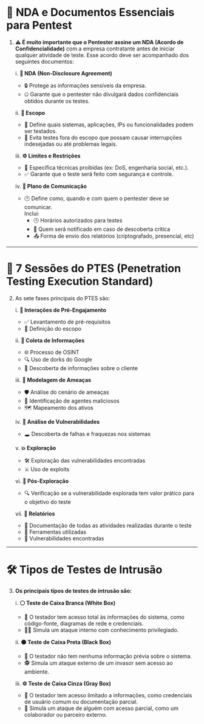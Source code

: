 # 📄 NDA e Documentos Essenciais para Pentest

1. **⚠️ É muito importante que o Pentester assine um NDA (Acordo de Confidencialidade)** com a empresa contratante antes de iniciar qualquer atividade de teste. Esse acordo deve ser acompanhado dos seguintes documentos:

   i. **📝 NDA (Non-Disclosure Agreement)**  
   - 🔒 Protege as informações sensíveis da empresa.  
   - 🤐 Garante que o pentester não divulgará dados confidenciais obtidos durante os testes.

   ii. **🎯 Escopo**  
   - 🧭 Define quais sistemas, aplicações, IPs ou funcionalidades podem ser testados.  
   - 🚫 Evita testes fora do escopo que possam causar interrupções indesejadas ou até problemas legais.

   iii. **⚙️ Limites e Restrições**  
   - 🚷 Especifica técnicas proibidas (ex: DoS, engenharia social, etc.).  
   - ✅ Garante que o teste será feito com segurança e controle.

   iv. **📡 Plano de Comunicação**  
   - 🕑 Define como, quando e com quem o pentester deve se comunicar.  
     Inclui:
     - 🕒 Horários autorizados para testes  
     - 📣 Quem será notificado em caso de descoberta crítica  
     - 📤 Forma de envio dos relatórios (criptografado, presencial, etc)

---

# 🧪 7 Sessões do PTES (Penetration Testing Execution Standard)

2. As sete fases principais do PTES são:

   i. **🤝 Interações de Pré-Engajamento**  
   - ✅ Levantamento de pré-requisitos  
   - 📝 Definição do escopo

   ii. **🔎 Coleta de Informações**  
   - 🌐 Processo de OSINT  
   - 🔍 Uso de dorks do Google  
   - 🧾 Descoberta de informações sobre o cliente

   iii. **🧠 Modelagem de Ameaças**  
   - 🛡️ Análise do cenário de ameaças  
   - 🎯 Identificação de agentes maliciosos  
   - 🗺️ Mapeamento dos ativos

   iv. **🧬 Análise de Vulnerabilidades**  
   - 🕳️ Descoberta de falhas e fraquezas nos sistemas

   v. **💥 Exploração**  
   - 🛠️ Exploração das vulnerabilidades encontradas  
   - ⚔️ Uso de exploits

   vi. **🧹 Pós-Exploração**  
   - 🔍 Verificação se a vulnerabilidade explorada tem valor prático para o objetivo do teste

   vii. **📑 Relatórios**  
   - 🧾 Documentação de todas as atividades realizadas durante o teste  
   - 🧰 Ferramentas utilizadas  
   - 🐞 Vulnerabilidades encontradas

---

# 🛠️ Tipos de Testes de Intrusão

3. **Os principais tipos de testes de intrusão são:**

   i. **⚪ Teste de Caixa Branca (White Box)**  
   - 📂 O testador tem acesso total às informações do sistema, como código-fonte, diagramas de rede e credenciais.  
   - 🧑‍💻 Simula um ataque interno com conhecimento privilegiado.

   ii. **⚫ Teste de Caixa Preta (Black Box)**  
   - 🚪 O testador não tem nenhuma informação prévia sobre o sistema.  
   - 🕵️ Simula um ataque externo de um invasor sem acesso ao ambiente.

   iii. **⚙️ Teste de Caixa Cinza (Gray Box)**  
   - 🔐 O testador tem acesso limitado a informações, como credenciais de usuário comum ou documentação parcial.  
   - 👤 Simula um ataque de alguém com acesso parcial, como um colaborador ou parceiro externo.
